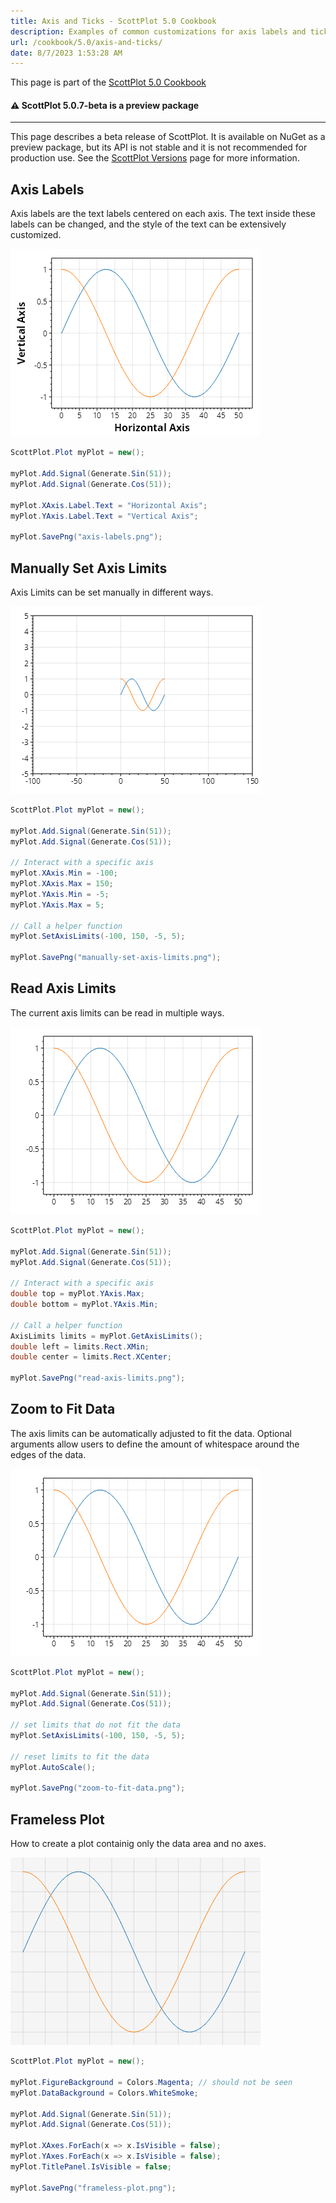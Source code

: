 ```yaml
---
title: Axis and Ticks - ScottPlot 5.0 Cookbook
description: Examples of common customizations for axis labels and ticks
url: /cookbook/5.0/axis-and-ticks/
date: 8/7/2023 1:53:28 AM
---
```


This page is part of the [ScottPlot 5.0 Cookbook](../)


<div class='alert alert-warning' role='alert'><h4 class='alert-heading py-0 my-0'>⚠️ ScottPlot 5.0.7-beta is a preview package</h4><hr /><p class='mb-0'><span class='fw-semibold'>This page describes a beta release of ScottPlot.</span> It is available on NuGet as a preview package, but its API is not stable and it is not recommended for production use. See the <a href='https://scottplot.net/versions/'>ScottPlot Versions</a> page for more information. </p></div>



## Axis Labels

Axis labels are the text labels centered on each axis. The text inside these labels can be changed, and the style of the text can be extensively customized.

[![](axis-labels.png)](axis-labels.png)

```cs
ScottPlot.Plot myPlot = new();

myPlot.Add.Signal(Generate.Sin(51));
myPlot.Add.Signal(Generate.Cos(51));

myPlot.XAxis.Label.Text = "Horizontal Axis";
myPlot.YAxis.Label.Text = "Vertical Axis";

myPlot.SavePng("axis-labels.png");
```


## Manually Set Axis Limits

Axis Limits can be set manually in different ways.

[![](manually-set-axis-limits.png)](manually-set-axis-limits.png)

```cs
ScottPlot.Plot myPlot = new();

myPlot.Add.Signal(Generate.Sin(51));
myPlot.Add.Signal(Generate.Cos(51));

// Interact with a specific axis
myPlot.XAxis.Min = -100;
myPlot.XAxis.Max = 150;
myPlot.YAxis.Min = -5;
myPlot.YAxis.Max = 5;

// Call a helper function
myPlot.SetAxisLimits(-100, 150, -5, 5);

myPlot.SavePng("manually-set-axis-limits.png");
```


## Read Axis Limits

The current axis limits can be read in multiple ways.

[![](read-axis-limits.png)](read-axis-limits.png)

```cs
ScottPlot.Plot myPlot = new();

myPlot.Add.Signal(Generate.Sin(51));
myPlot.Add.Signal(Generate.Cos(51));

// Interact with a specific axis
double top = myPlot.YAxis.Max;
double bottom = myPlot.YAxis.Min;

// Call a helper function
AxisLimits limits = myPlot.GetAxisLimits();
double left = limits.Rect.XMin;
double center = limits.Rect.XCenter;

myPlot.SavePng("read-axis-limits.png");
```


## Zoom to Fit Data

The axis limits can be automatically adjusted to fit the data. Optional arguments allow users to define the amount of whitespace around the edges of the data.

[![](zoom-to-fit-data.png)](zoom-to-fit-data.png)

```cs
ScottPlot.Plot myPlot = new();

myPlot.Add.Signal(Generate.Sin(51));
myPlot.Add.Signal(Generate.Cos(51));

// set limits that do not fit the data
myPlot.SetAxisLimits(-100, 150, -5, 5);

// reset limits to fit the data
myPlot.AutoScale();

myPlot.SavePng("zoom-to-fit-data.png");
```


## Frameless Plot

How to create a plot containig only the data area and no axes.

[![](frameless-plot.png)](frameless-plot.png)

```cs
ScottPlot.Plot myPlot = new();

myPlot.FigureBackground = Colors.Magenta; // should not be seen
myPlot.DataBackground = Colors.WhiteSmoke;

myPlot.Add.Signal(Generate.Sin(51));
myPlot.Add.Signal(Generate.Cos(51));

myPlot.XAxes.ForEach(x => x.IsVisible = false);
myPlot.YAxes.ForEach(x => x.IsVisible = false);
myPlot.TitlePanel.IsVisible = false;

myPlot.SavePng("frameless-plot.png");
```

